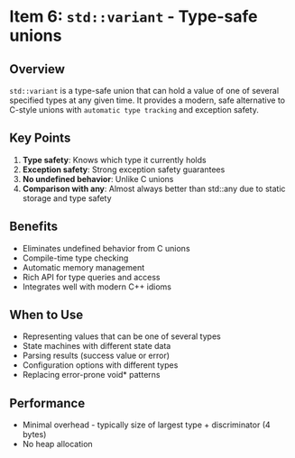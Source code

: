 # Item 6: `std::variant` - Type-safe unions

## Overview

`std::variant` is a type-safe union that can hold a value of one of several specified types at any given time. It provides a modern, safe alternative to C-style unions with `automatic type tracking` and exception safety.

## Key Points

1. **Type safety**: Knows which type it currently holds
2. **Exception safety**: Strong exception safety guarantees
3. **No undefined behavior**: Unlike C unions
4. **Comparison with any**: Almost always better than std::any due to static storage and type safety

## Benefits

- Eliminates undefined behavior from C unions
- Compile-time type checking
- Automatic memory management
- Rich API for type queries and access
- Integrates well with modern C++ idioms

## When to Use

- Representing values that can be one of several types
- State machines with different state data
- Parsing results (success value or error)
- Configuration options with different types
- Replacing error-prone void* patterns

## Performance

- Minimal overhead - typically size of largest type + discriminator (4 bytes)
- No heap allocation